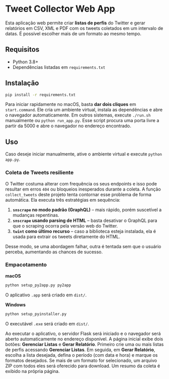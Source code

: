 # Tweet Collector Web App

Esta aplicação web permite criar **listas de perfis** do Twitter e gerar relatórios em CSV, XML e PDF com os tweets coletados em um intervalo de datas. É possível escolher mais de um formato ao mesmo tempo.

## Requisitos

- Python 3.8+
- Dependências listadas em `requirements.txt`

## Instalação

```bash
pip install -r requirements.txt
```

Para iniciar rapidamente no macOS, basta **dar dois cliques** em `start.command`.
Ele cria um ambiente virtual, instala as dependências e abre o navegador
automaticamente. Em outros sistemas, execute `./run.sh` manualmente ou
`python run_app.py`. Esse script procura uma porta livre a partir da 5000 e abre
o navegador no endereço encontrado.

## Uso

Caso deseje iniciar manualmente, ative o ambiente virtual e execute `python app.py`.

### Coleta de Tweets resiliente

O Twitter costuma alterar com frequência os seus endpoints e isso pode
resultar em erros `404` ou bloqueios inesperados durante a coleta. A função
`collect_tweets` deste projeto tenta contornar esse problema de forma
automática. Ela executa três estratégias em sequência:

1. **`snscrape` no modo padrão (GraphQL)** – mais rápido, porém suscetível a
   mudanças repentinas.
2. **`snscrape` usando parsing de HTML** – basta desativar o GraphQL para que
   o scraping ocorra pela versão web do Twitter.
3. **`twint` como último recurso** – caso a biblioteca esteja instalada, ela é
   usada para extrair os tweets diretamente do HTML.

Desse modo, se uma abordagem falhar, outra é tentada sem que o usuário
perceba, aumentando as chances de sucesso.

### Empacotamento

**macOS**

```bash
python setup_py2app.py py2app
```

O aplicativo `.app` será criado em `dist/`.

**Windows**

```bash
python setup_pyinstaller.py
```

O executável `.exe` será criado em `dist/`.

Ao executar o aplicativo, o servidor Flask será iniciado e o navegador será
aberto automaticamente no endereço disponível. A página inicial exibe dois
botões: **Gerenciar Listas** e **Gerar Relatório**. Primeiro crie uma ou mais
listas de perfis acessando **Gerenciar Listas**. Em seguida, em **Gerar
Relatório**, escolha a lista desejada, defina o período (com data e hora) e
marque os formatos desejados. Se mais de um formato for selecionado, um arquivo
ZIP com todos eles será oferecido para download. Um resumo da coleta é exibido
na própria página.
